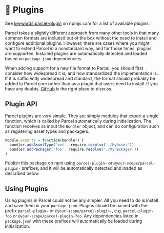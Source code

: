 # 🔌 Plugins

See [keywords:parcel-plugin](https://www.npmjs.com/search?q=keywords:parcel-plugin) on npmjs.com for a list of available plugins.

Parcel takes a slightly different approach from many other tools in that many common formats are included out of the box without the need to install and configure additional plugins. However, there are cases where you might want to extend Parcel in a nonstandard way, and for those times, plugins are supported. Installed plugins are automatically detected and loaded based on `package.json` dependencies.

When adding support for a new file format to Parcel, you should first consider how widespread it is, and how standardized the implementation is. If it is sufficiently widespread and standard, the format should probably be added to Parcel core rather than as a plugin that users need to install. If you have any doubts, [GitHub](https://github.com/parcel-bundler/parcel/issues) is the right place to discuss.

## Plugin API

Parcel plugins are very simple. They are simply modules that export a single function, which is called by Parcel automatically during initialization. The function receives as input the `Bundler` object, and can do configuration such as registering asset types and packagers.

```javascript
module.exports = function(bundler) {
  bundler.addAssetType('ext', require.resolve('./MyAsset'))
  bundler.addPackager('foo', require.resolve('./MyPackager'))
}
```

Publish this package on npm using `parcel-plugin-` or `@your-scope/parcel-plugin-` prefixes, and it will be automatically detected and loaded as described below.

## Using Plugins

Using plugins in Parcel could not be any simpler. All you need to do is install and save them in your `package.json`. Plugins should be named with the prefix `parcel-plugin-` or `@your-scope/parcel-plugin-`, e.g. `parcel-plugin-foo` or `@your-scope/parcel-plugin-foo`. Any dependencies listed in `package.json` with these prefixes will automatically be loaded during initialization.
